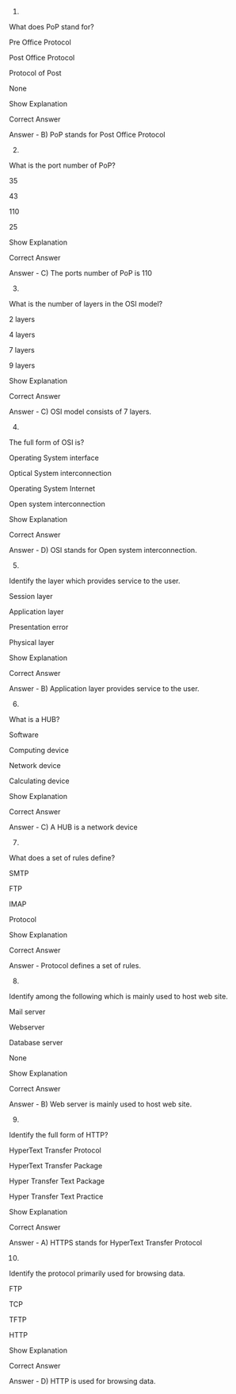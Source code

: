 1. 

What does PoP stand for?

Pre Office Protocol

Post Office Protocol

Protocol of Post

None

Show Explanation

Correct Answer

Answer -  B) PoP stands for Post Office Protocol

2. 

What is the port number of PoP?

35

43

110

25

Show Explanation

Correct Answer

Answer -  C) The ports number of PoP is 110

3. 

What is the number of layers in the OSI model?

2 layers

4 layers

7 layers

9 layers

Show Explanation

Correct Answer

Answer -  C) OSI model consists of 7 layers.

4. 

The full form of OSI is?

Operating System interface

Optical System interconnection

Operating System Internet

Open system interconnection

Show Explanation

Correct Answer

Answer -  D) OSI stands for Open system interconnection.

5. 

Identify the layer which provides service to the user.

Session layer

Application layer

Presentation error

Physical layer

Show Explanation

Correct Answer

Answer -  B) Application layer provides service to the user.

6. 

What is a HUB?

Software

Computing device

Network device

Calculating device

Show Explanation

Correct Answer

Answer - C) A HUB is a network device

7. 

What does a set of rules define?

SMTP

FTP

IMAP

Protocol

Show Explanation

Correct Answer

Answer -  Protocol defines a set of rules.

8. 

Identify among the following which is mainly used to host web site.

Mail server

Webserver

Database server

None

Show Explanation

Correct Answer

Answer -  B) Web server is mainly used to host web site.

9. 

Identify the full form of HTTP?

HyperText Transfer Protocol

HyperText Transfer Package

Hyper Transfer Text Package

Hyper Transfer Text Practice

Show Explanation

Correct Answer

Answer -  A) HTTPS stands for HyperText Transfer Protocol

10. 

Identify the protocol primarily used for browsing data.

FTP

TCP

TFTP

HTTP

Show Explanation

Correct Answer

Answer -  D) HTTP is used for browsing data.
